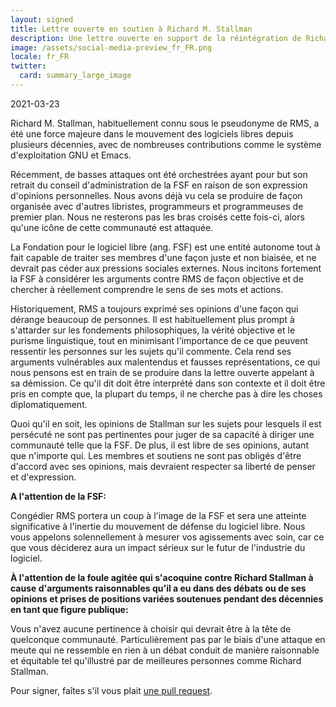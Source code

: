 ```yaml
---
layout: signed
title: Lettre ouverte en soutien à Richard M. Stallman
description: Une lettre ouverte en support de la réintégration de Richard Matthew Stallman par la Free Software Foundation
image: /assets/social-media-preview_fr_FR.png
locale: fr_FR
twitter:
  card: summary_large_image
---
```


2021-03-23

Richard M. Stallman, habituellement connu sous le pseudonyme de RMS,
a été une force majeure dans le mouvement des logiciels libres depuis plusieurs
décennies, avec de nombreuses contributions comme le système
d'exploitation GNU et Emacs.

Récemment, de basses attaques ont été orchestrées ayant pour but son
retrait du conseil d'administration de la FSF en raison de son expression
d'opinions personnelles. Nous avons déjà vu cela se produire
de façon organisée avec d'autres libristes, programmeurs et programmeuses de
premier plan. Nous ne resterons pas les bras croisés cette fois-ci,
alors qu'une icône de cette communauté est attaquée.

La Fondation pour le logiciel libre (ang. FSF) est une entité autonome
tout à fait capable de traiter ses membres d'une façon juste et non
biaisée, et ne devrait pas céder aux pressions sociales externes. Nous incitons
fortement la FSF à considérer les arguments contre RMS de façon objective et de
chercher à réellement comprendre le sens de ses mots et actions.

Historiquement, RMS a toujours exprimé ses opinions d'une façon qui
dérange beaucoup de personnes. Il est habituellement plus prompt à
s'attarder sur les fondements philosophiques, la vérité objective et
le purisme linguistique, tout en minimisant l'importance de ce que
peuvent ressentir les personnes sur les sujets qu'il commente. Cela
rend ses arguments vulnérables aux malentendus et fausses
représentations, ce qui nous pensons est en train de se produire dans la
lettre ouverte appelant à sa démission. Ce qu'il dit doit être
interprété dans son contexte et il doit être pris en compte que, la
plupart du temps, il ne cherche pas à dire les choses diplomatiquement.

Quoi qu'il en soit, les opinions de Stallman sur les sujets pour
lesquels il est persécuté ne sont pas pertinentes pour juger de sa
capacité à diriger une communauté telle que la FSF. De plus, il est libre
de ses opinions, autant que n'importe qui. Les membres et soutiens ne
sont pas obligés d'être d'accord avec ses opinions, mais devraient
respecter sa liberté de penser et d'expression.

**A l'attention de la FSF:**

Congédier RMS portera un coup à l'image de la FSF et sera une atteinte
significative à l'inertie du mouvement de défense du logiciel
libre. Nous vous appelons solennellement à mesurer vos agissements
avec soin, car ce que vous déciderez aura un impact sérieux sur le
futur de l'industrie du logiciel.

**À l'attention de la foule agitée qui s'acoquine contre Richard
Stallman à cause d'arguments raisonnables qu'il a eu dans des débats
ou de ses opinions et prises de positions variées soutenues pendant des
décennies en tant que figure publique:**

Vous n'avez aucune pertinence à choisir qui devrait être à la tête de
quelconque communauté. Particulièrement pas par le biais d'une attaque en
meute qui ne ressemble en rien à un débat conduit de manière
raisonnable et équitable tel qu'illustré par de meilleures personnes comme
Richard Stallman.

Pour signer, faîtes s'il vous plait [une pull request](https://github.com/rms-support-letter/rms-support-letter.github.io/pulls).
